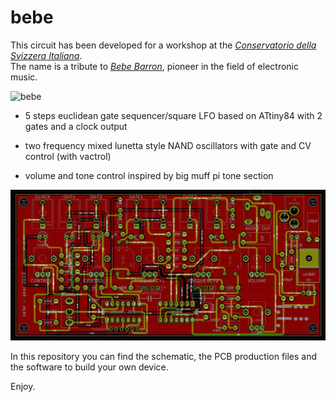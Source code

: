 # bebe

This circuit has been developed for a workshop at the *[Conservatorio della Svizzera Italiana](https://www.conservatorio.ch/it)*.    
The name is a tribute to *[Bebe Barron](https://en.wikipedia.org/wiki/Bebe_and_Louis_Barron)*, pioneer in the field of electronic music.       

![bebe](Images/bebe.png)


- 5 steps euclidean gate sequencer/square LFO based on ATtiny84 with 2 gates and a clock output  

- two frequency mixed lunetta style NAND oscillators with gate and CV control (with vactrol)

- volume and tone control inspired by big muff pi tone section


![bebe_pcb](Images/bebe_pcb.png)



In this repository you can find the schematic, the PCB production files and the software to build your own device.


Enjoy.
